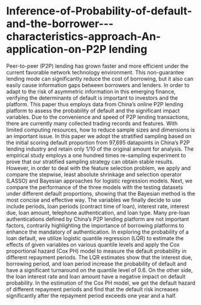 # Inference-of-Probability-of-default-and-the-borrower---characteristics-approach-An-application-on-P2P lending

Peer-to-peer (P2P) lending has grown faster and more efficient under the current favorable network technology environment. This non-guarantee lending mode can significantly reduce the cost of borrowing, but it also can easily cause information gaps between borrowers and lenders. In order to adapt to the risk of asymmetric information in this emerging finance, verifying the determinants of default is important to investors and the platform. This paper thus employs data from China’s online P2P lending platform to assess the probability of default and the significant impact variables. Due to the convenience and speed of P2P lending transactions, there are currently many collected trading records and features. With limited computing resources, how to reduce sample sizes and dimensions is an important issue. In this paper we adopt the stratified sampling based on the initial scoring default proportion from 97,695 datapoints in China’s P2P lending industry and retain only 1/10 of the original amount for analysis. The empirical study employs a one hundred times re-sampling experiment to prove that our stratified sampling strategy can obtain stable results. However, in order to deal with the feature selection problem, we apply and compare the stepwise, least absolute shrinkage and selection operator (LASSO) and Bayesian approaches for logistic regression models. Next, we compare the performance of the three models with the testing datasets under different default proportions, showing that the Bayesian method is the most concise and effective way. The variables we finally decide to use include periods, loan periods (contract time of loan), interest rate, interest due, loan amount, telephone authentication, and loan type. Many pre-loan authentications defined by China’s P2P lending platform are not important factors, contrarily highlighting the importance of borrowing platforms to enhance the mandatory of authentication. In exploring the probability of a loan default, we utilize logistic quantile regression (LQR) to estimate the effects of given variables on various quantile levels and apply the Cox proportional hazard (Cox PH) model to measure the default probability in different repayment periods. The LQR estimates show that the interest due, borrowing period, and loan period increase the probability of default and have a significant turnaround on the quantile level of 0.6. On the other side, the loan interest rate and loan amount have a negative impact on default probability. In the estimation of the Cox PH model, we get the default hazard of different repayment periods and find that the default risk increases significantly after the repayment period exceeds one year and a half.
